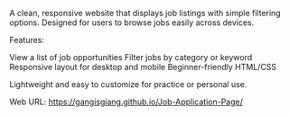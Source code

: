 A clean, responsive website that displays job listings with simple filtering options.
Designed for users to browse jobs easily across devices.

Features:

View a list of job opportunities
Filter jobs by category or keyword
Responsive layout for desktop and mobile
Beginner-friendly HTML/CSS

Lightweight and easy to customize for practice or personal use.

Web URL: https://gangisgiang.github.io/Job-Application-Page/
